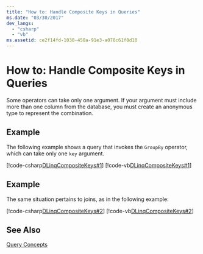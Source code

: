 ```yaml
---
title: "How to: Handle Composite Keys in Queries"
ms.date: "03/30/2017"
dev_langs: 
  - "csharp"
  - "vb"
ms.assetid: ce2f14fd-1038-458a-91e3-a078c61f0d10
---
```

# How to: Handle Composite Keys in Queries
Some operators can take only one argument. If your argument must include more than one column from the database, you must create an anonymous type to represent the combination.  
  
## Example  
 The following example shows a query that invokes the `GroupBy` operator, which can take only one `key` argument.  
  
 [!code-csharp[DLinqCompositeKeys#1](../../../../../../samples/snippets/csharp/VS_Snippets_Data/DLinqCompositeKeys/cs/Program.cs#1)]
 [!code-vb[DLinqCompositeKeys#1](../../../../../../samples/snippets/visualbasic/VS_Snippets_Data/DLinqCompositeKeys/vb/Module1.vb#1)]  
  
## Example  
 The same situation pertains to joins, as in the following example:  
  
 [!code-csharp[DLinqCompositeKeys#2](../../../../../../samples/snippets/csharp/VS_Snippets_Data/DLinqCompositeKeys/cs/Program.cs#2)]
 [!code-vb[DLinqCompositeKeys#2](../../../../../../samples/snippets/visualbasic/VS_Snippets_Data/DLinqCompositeKeys/vb/Module1.vb#2)]  
  
## See Also  
 [Query Concepts](../../../../../../docs/framework/data/adonet/sql/linq/query-concepts.md)
